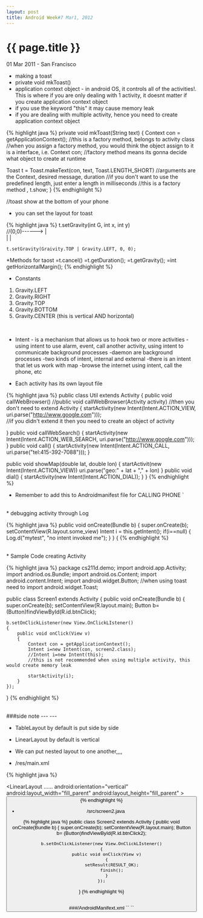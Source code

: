 ```yaml
---
layout: post
title: Android Week#7 Mar1, 2012
---
```


{{ page.title }}
================

<p class="meta">01 Mar 2011 - San Francisco</p>

* making a toast
* private void mkToast()
* application context object - in android OS, it controls all of the activities!. This is where
if you are only dealing with 1 activity, it doesnt matter if you create application context object
* if you use the keyword "this" it may cause memory leak
* if you are dealing with multiple activity, hence you need to create application context object

{% highlight java %}
private void mkToast(String text)
{
Context con = getApplicationContext(); 
//this is a factory method, belongs to activity class
//when you assign a factory method, you would think the object assign to it is a interface, i.e. Context con;
//factory method means its gonna decide what object to create at runtime

Toast t = Toast.makeText(con, text, Toast.LENGTH_SHORT) 
//arguments are the Context, desired message, duration
//if you don't want to use the predefined length, just enter a length in milliseconds
//this is a factory method ,
t.show;
}
{% endhighlight %}

//toast show at the bottom of your phone

* you can set the layout for toast

{% highlight java %}
	t.setGravity(int G, int x, int y)      
	//(0,0)------>
		   |	
		   |
		   |
		
	t.setGravity(Graivity.TOP | Gravity.LEFT, 0, 0);
*Methods for taost
	=t.cancel()
	=t.getDuration();
	=t.getGravity();
	=int getHorizontalMargin();
{% endhighlight %}
* Constants
 1. Gravity.LEFT
 2. Gravity.RIGHT
 3. Gravity.TOP
 4. Gravity.BOTTOM
 5. Gravity.CENTER (this is vertical AND horizontal)
	
</br>

* Intent - is a mechanism that allows us to hook two or more activities
		-using intent to use alarm, event, call another activity, using intent to communicate background processes
		-daemon are background processes
		-two kinds of intent, internal and external
		-there is an intent that let us work with map
		-browse the internet using intent, call the phone, etc
		
* Each activity has its own layout file

{% highlight java %}
public class Util extends Activity
{
public void callWebBrowser()  //public void callWebBrowser(Activity activity) 
							  //then you don't need to extend Activity
{
	startActivity(new Intent(Intent.ACTION_VIEW, uri.parse("http://www.google.com")));		
	//if you didn't extend it then you need to create an object of activity
	
}
public void callWebSearch()
{
 startActivity(new Intent(Intent.ACTION_WEB_SEARCH, uri.parse("http://www.google.com")));
}
public void call()
{
	startActivity(new Intent(Intent.ACTION_CALL, uri.parse("tel:415-392-7088")));
}

public void showMap(double lat, double lon)
{
	startActivit(new Intent(Intent.ACTION_VIEW))
	uri.parse("geo:" + lat + "," + lon)
}
public void dial()
{
	startActivity(new Intent(Intent.ACTION_DIAL));
}
}
{% endhighlight %}

* Remember to add this to Androidmanifest file for CALLING PHONE `<uses-permission android:name="android.permission.CALL_PHONE" />

<br/>
* debugging activity through Log

{% highlight java %}
public void onCreate(Bundle b)
{
	super.onCreate(b);
	setContentView(R.layout.some_view)
	Intent i = this.getIntent();
	if(i==null)
	{
		Log.d("mytest", "no intent invoked me");
	}
}
{
{% endhighlight %}


<br/>
* Sample Code creating Activity

{% highlight java %}
package cs211d.demo;
import android.app.Activity;
import andriod.os.Bundle;
import android.os.Content;
import android.content.Intent;
import android.widget.Button;   //when using toast need to import android.widget.Toast;

public class Screen1 extends Activity
{
	public void onCreate(Bundle b)
	{
		super.onCreate(b);
		setContentView(R.layout.main);
		Button b= (Button)findViewById(R.id.btnClick);
	
	b.setOnClickListener(new View.OnClickLIstener()
	{
		public void onClick(View v)
		{
			Context con = getApplicationContext();
			Intent i=new Intent(con, screen2.class); 
			//Intent i=new Intent(this); 
			//this is not recommended when using multiple activity, this would create memory leak
			
			startActivity(i);	
		}
	});
}
{% endhighlight %}

<br/>
###side note
<LinearLayout ....>
	<TextView 
		---
		---
	/>
	<TableLayout....>
		---
		---
	</TableLayout>
</LinearLayout>

* TableLayout by default is put side by side
* LinearLayout by default is vertical 
*  We can put nested layout to one another,,,,


* /res/main.xml

{% highlight java %}
<?xml ------?>
<LinearLayout ......
	android:orientation="vertical"
	android:layout_width="fill_parent"
	android:layout_height="fill_parent"
	>
<TextView 
	android: layout_width="fill_parent"
	android:layout_height="wrap_content"
	android:text="you are in 1st screen"
	/>
<Button
	android:id="@id/btnClick"
	android:layout_width="wrap_content"
	android:layout_height="wrape_content"
	android:text="open new screen"
	/>
</LinearLayout>
{% endhighlight %}

* /src/screen2.java

{% highlight java %}
public class Screen2 extends Activity
{
	public void onCreate(Bundle b)
	{
		super.onCreate(b);
		setContentView(R.layout.main);
		Button b= (Button)findViewById(R.id.btnClick2);
	
	b.setOnClickListener(new View.OnClickLIstener()
	{
		public void onClick(View v)
		{
			setResult(RESULT_OK);
			finish();
		}
	});
}
{% endhighlight %}

<br/>
###/AndroidManifext.xml
`<activity class=".Screen2" android:label="Screen2">`
`</activity>`











